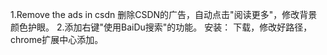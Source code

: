 1.Remove the ads in csdn 删除CSDN的广告，自动点击"阅读更多"，修改背景颜色护眼。
2.添加右键"使用BaiDu搜索"的功能。
安装： 下载，修改好路径，chrome扩展中心添加。
